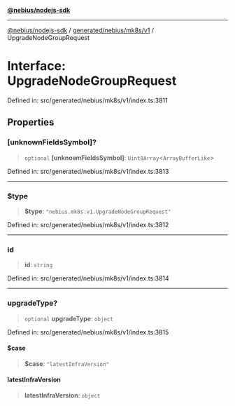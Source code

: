 [**@nebius/nodejs-sdk**](../../../../../README.md)

---

[@nebius/nodejs-sdk](../../../../../README.md) / [generated/nebius/mk8s/v1](../README.md) / UpgradeNodeGroupRequest

# Interface: UpgradeNodeGroupRequest

Defined in: src/generated/nebius/mk8s/v1/index.ts:3811

## Properties

### \[unknownFieldsSymbol\]?

> `optional` **\[unknownFieldsSymbol\]**: `Uint8Array`\<`ArrayBufferLike`\>

Defined in: src/generated/nebius/mk8s/v1/index.ts:3813

---

### $type

> **$type**: `"nebius.mk8s.v1.UpgradeNodeGroupRequest"`

Defined in: src/generated/nebius/mk8s/v1/index.ts:3812

---

### id

> **id**: `string`

Defined in: src/generated/nebius/mk8s/v1/index.ts:3814

---

### upgradeType?

> `optional` **upgradeType**: `object`

Defined in: src/generated/nebius/mk8s/v1/index.ts:3815

#### $case

> **$case**: `"latestInfraVersion"`

#### latestInfraVersion

> **latestInfraVersion**: `object`
